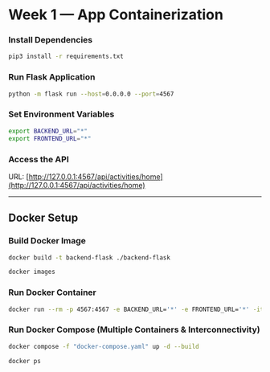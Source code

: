 # Week 1 — App Containerization


### Install Dependencies
```bash
pip3 install -r requirements.txt
```

### Run Flask Application
```bash
python -m flask run --host=0.0.0.0 --port=4567
```

### Set Environment Variables
```bash
export BACKEND_URL="*"
export FRONTEND_URL="*"
```

### Access the API
URL: [http://127.0.0.1:4567/api/activities/home](http://127.0.0.1:4567/api/activities/home)

---

## Docker Setup

### Build Docker Image
```bash
docker build -t backend-flask ./backend-flask
```
```bash
docker images
```

### Run Docker Container
```bash
docker run --rm -p 4567:4567 -e BACKEND_URL='*' -e FRONTEND_URL='*' -it backend-flask
```

### Run Docker Compose (Multiple Containers & Interconnectivity)
```bash
docker compose -f "docker-compose.yaml" up -d --build
```
```bash
docker ps
```

